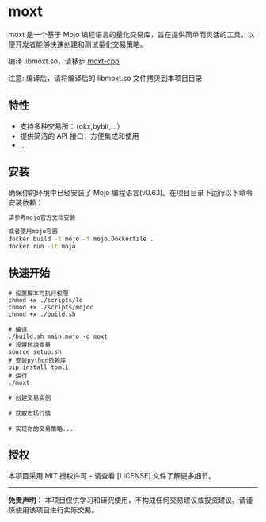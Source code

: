 # moxt

moxt 是一个基于 Mojo 编程语言的量化交易库，旨在提供简单而灵活的工具，以便开发者能够快速创建和测试量化交易策略。

编译 libmoxt.so，请移步 [moxt-cpp](https://github.com/f0cii/moxt-cpp)

注意: 编译后，请将编译后的 libmoxt.so 文件拷贝到本项目目录

## 特性

- 支持多种交易所：（okx,bybit,...）
- 提供简洁的 API 接口，方便集成和使用
- ...

## 安装

确保你的环境中已经安装了 Mojo 编程语言(v0.6.1)。在项目目录下运行以下命令安装依赖：

```bash
请参考mojo官方文档安装

或者使用mojo容器
docker build -t mojo -f mojo.Dockerfile .
docker run -it mojo
```

## 快速开始

```mojo
# 设置脚本可执行权限
chmod +x ./scripts/ld
chmod +x ./scripts/mojoc
chmod +x ./build.sh

# 编译
./build.sh main.mojo -o moxt
# 设置环境变量
source setup.sh
# 安装python依赖库
pip install tomli
# 运行
./moxt

# 创建交易实例

# 获取市场行情

# 实现你的交易策略...
```

## 授权

本项目采用 MIT 授权许可 - 请查看 [LICENSE] 文件了解更多细节。

---

**免责声明：** 本项目仅供学习和研究使用，不构成任何交易建议或投资建议。请谨慎使用该项目进行实际交易。

